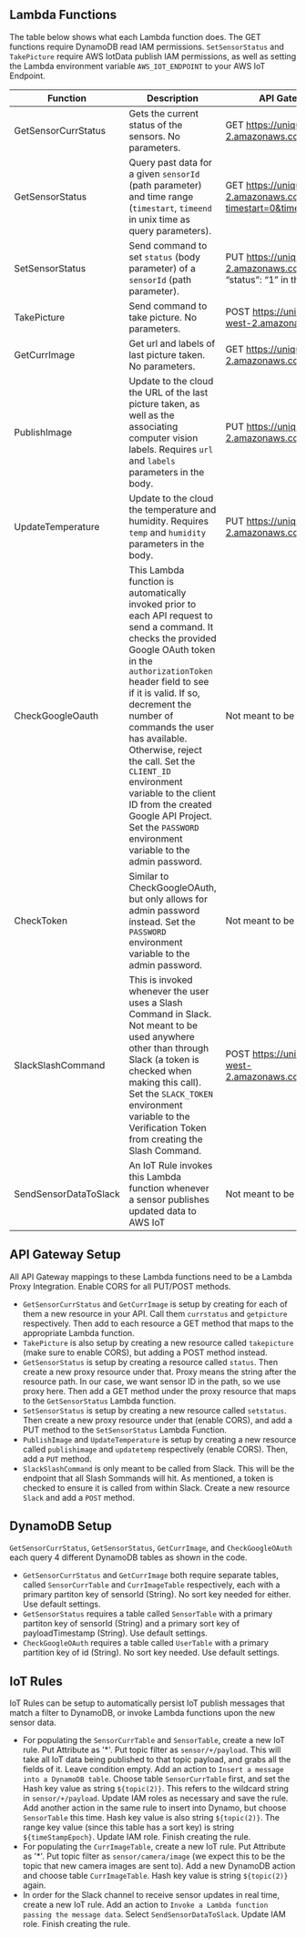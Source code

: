 ## Lambda Functions
The table below shows what each Lambda function does. The GET functions require DynamoDB read IAM permissions. `SetSensorStatus` and `TakePicture` require AWS IotData publish IAM permissions, as well as setting the Lambda environment variable `AWS_IOT_ENDPOINT` to your AWS IoT Endpoint.

| Function  | Description | API Gateway Example Usage |
| ------------- | ------------- | ------------- |
| GetSensorCurrStatus  | Gets the current status of the sensors. No parameters.| GET https://uniqueid.execute-api.us-west-2.amazonaws.com/prod/currstatus |
| GetSensorStatus  | Query past data for a given `sensorId` (path parameter) and time range (`timestart`, `timeend` in unix time as query parameters). | GET https://unique.execute-api.us-west-2.amazonaws.com/prod/status/motion?timestart=0&timeend=1512024820868 |
| SetSensorStatus | Send command to set `status` (body parameter) of a `sensorId` (path parameter). | PUT https://uniqueid.execute-api.us-west-2.amazonaws.com/prod/setstatus/led With “status”: “1” in the body |
| TakePicture | Send command to take picture. No parameters.| POST https://uniqueid.execute-api.us-west-2.amazonaws.com/prod/takepicture |
| GetCurrImage | Get url and labels of last picture taken. No parameters. | GET https://uniqueid.execute-api.us-west-2.amazonaws.com/prod/getpicture |
| PublishImage | Update to the cloud the URL of the last picture taken, as well as the associating computer vision labels. Requires `url` and `labels` parameters in the body. | PUT https://uniqueid.execute-api.us-west-2.amazonaws.com/prod/publishimage |
| UpdateTemperature | Update to the cloud the temperature and humidity. Requires `temp` and `humidity` parameters in the body. | PUT https://uniqueid.execute-api.us-west-2.amazonaws.com/prod/updatetemperature |
| CheckGoogleOauth | This Lambda function is automatically invoked prior to each API request to send a command. It checks the provided Google OAuth token in the `authorizationToken` header field to see if it is valid. If so, decrement the number of commands the user has available. Otherwise, reject the call. Set the `CLIENT_ID` environment variable to the client ID from the created Google API Project. Set the `PASSWORD` environment variable to the admin password. | Not meant to be used in API Gateway. |
| CheckToken | Similar to CheckGoogleOAuth, but only allows for admin password instead. Set the `PASSWORD` environment variable to the admin password. | Not meant to be used in API Gateway. |
| SlackSlashCommand | This is invoked whenever the user uses a Slash Command in Slack. Not meant to be used anywhere other than through Slack (a token is checked when making this call). Set the `SLACK_TOKEN` environment variable to the Verification Token from creating the Slash Command.| POST https://uniqueid.execute-api.us-west-2.amazonaws.com/prod/slackslashcommand |
| SendSensorDataToSlack | An IoT Rule invokes this Lambda function whenever a sensor publishes updated data to AWS IoT | Not meant to be used in API Gateway. |

## API Gateway Setup
All API Gateway mappings to these Lambda functions need to be a Lambda Proxy Integration. Enable CORS for all PUT/POST methods.
* `GetSensorCurrStatus` and `GetCurrImage` is setup by creating for each of them a new resource in your API. Call them `currstatus` and `getpicture` respectively. Then add to each resource a GET method that maps to the appropriate Lambda function. 
* `TakePicture` is also setup by creating a new resource called `takepicture` (make sure to enable CORS), but adding a POST method instead. 
* `GetSensorStatus` is setup by creating a resource called `status`. Then create a new proxy resource under that. Proxy means the string after the resource path. In our case, we want sensor ID in the path, so we use proxy here. Then add a GET method under the proxy resource that maps to the `GetSensorStatus` Lambda function.
* `SetSensorStatus` is setup by creating a new resource called `setstatus`. Then create a new proxy resource under that (enable CORS), and add a PUT method to the `SetSensorStatus` Lambda Function.
* `PublishImage` and `UpdateTemperature` is setup by creating a new resource called `publishimage` and `updatetemp` respectively (enable CORS). Then, add a `PUT` method.
* `SlackSlashCommand` is only meant to be called from Slack. This will be the endpoint that all Slash Sommands will hit. As mentioned, a token is checked to ensure it is called from within Slack. Create a new resource `Slack` and add a `POST` method. 

## DynamoDB Setup
`GetSensorCurrStatus`, `GetSensorStatus`, `GetCurrImage`, and `CheckGoogleOAuth` each query 4 different DynamoDB tables as shown in the code. 
* `GetSensorCurrStatus` and `GetCurrImage` both require separate tables, called `SensorCurrTable` and `CurrImageTable` respectively, each with a primary partiton key of sensorId (String). No sort key needed for either. Use default settings.
* `GetSensorStatus` requires a table called `SensorTable` with a primary partiton key of sensorId (String) and a primary sort key of payloadTimestamp (String). Use default settings.
* `CheckGoogleOAuth` requires a table called `UserTable` with a primary partition key of id (String). No sort key needed. Use default settings.

## IoT Rules
IoT Rules can be setup to automatically persist IoT publish messages that match a filter to DynamoDB, or invoke Lambda functions upon the new sensor data. 
* For populating the `SensorCurrTable` and `SensorTable`, create a new IoT rule. Put Attribute as '*'. Put topic filter as `sensor/+/payload`. This will take all IoT data being published to that topic payload, and grabs all the fields of it. Leave condition empty. Add an action to  `Insert a message into a DynamoDB table`. Choose table `SensorCurrTable` first, and set the Hash key value as string `${topic(2)}`. This refers to the wildcard string in `sensor/+/payload`. Update IAM roles as necessary and save the rule. Add another action in the same rule to insert into Dynamo, but choose `SensorTable` this time. Hash key value is also string `${topic(2)}`. The range key value (since this table has a sort key) is string `${timeStampEpoch}`. Update IAM role. Finish creating the rule.
* For populating the `CurrImageTable`, create a new IoT rule. Put Attribute as '*'. Put topic filter as `sensor/camera/image` (we expect this to be the topic that new camera images are sent to). Add a new DynamoDB action and choose table `CurrImageTable`. Hash key value is string `${topic(2)}` again.
* In order for the Slack channel to receive sensor updates in real time, create a new IoT rule. Add an action to `Invoke a Lambda function passing the message data`. Select `SendSensorDataToSlack`. Update IAM role. Finish creating the rule.
